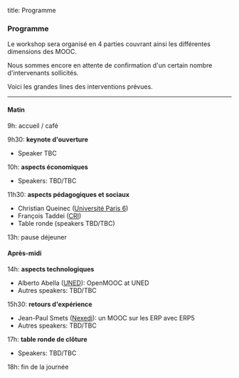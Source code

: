 title: Programme

### Programme

Le workshop sera organisé en 4 parties couvrant ainsi les différentes dimensions des MOOC.

Nous sommes encore en attente de confirmation d'un certain nombre d'intervenants sollicités.

Voici les grandes lines des interventions prévues.

<hr>

#### Matin

9h: accueil / café

9h30: **keynote d'ouverture**

- Speaker TBC

10h: **aspects économiques**

- Speakers: TBD/TBC

11h30: **aspects pédagogiques et sociaux**

- Christian Queinec ([Université Paris 6](http://www.upmc.fr/))
- François Taddei ([CRI](http://www.cri-paris.org/))
- Table ronde (speakers TBD/TBC)

13h: pause déjeuner

#### Après-midi

14h: **aspects technologiques**

- Alberto Abella ([UNED](https://unedcoma.es/)): OpenMOOC at UNED
- Autres speakers: TBD/TBC

15h30: **retours d'expérience**

- Jean-Paul Smets ([Nexedi](http://www.nexedi.com/)): un MOOC sur les ERP avec ERP5
- Autres speakers: TBD/TBC

17h: **table ronde de clôture**

- Speakers: TBD/TBC

18h: fin de la journée
